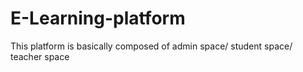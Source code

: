 # E-Learning-platform
This platform is basically composed of admin space/ student space/ teacher space
